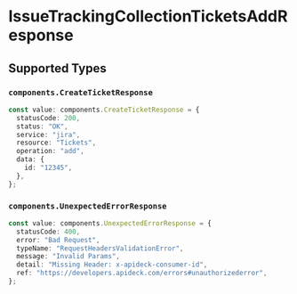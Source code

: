 # IssueTrackingCollectionTicketsAddResponse


## Supported Types

### `components.CreateTicketResponse`

```typescript
const value: components.CreateTicketResponse = {
  statusCode: 200,
  status: "OK",
  service: "jira",
  resource: "Tickets",
  operation: "add",
  data: {
    id: "12345",
  },
};
```

### `components.UnexpectedErrorResponse`

```typescript
const value: components.UnexpectedErrorResponse = {
  statusCode: 400,
  error: "Bad Request",
  typeName: "RequestHeadersValidationError",
  message: "Invalid Params",
  detail: "Missing Header: x-apideck-consumer-id",
  ref: "https://developers.apideck.com/errors#unauthorizederror",
};
```

